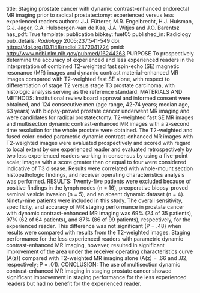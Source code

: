 title: Staging prostate cancer with dynamic contrast-enhanced endorectal MR imaging prior to radical prostatectomy: experienced versus less experienced readers
authors: J.J. Fütterer, M.R. Engelbrecht, H.J. Huisman, G.J. Jager, C.A. Hulsbergen-van de Kaa, J.A. Witjes and J.O. Barentsz
has_pdf: True
template: publication
bibkey: fuet05
published_in: Radiology
pub_details: <i>Radiology</i> 2005;237:541-549
doi: https://doi.org/10.1148/radiol.2372041724
pmid: http://www.ncbi.nlm.nih.gov/pubmed/16244263
PURPOSE To prospectively determine the accuracy of experienced and less experienced readers in the interpretation of combined T2-weighted fast spin-echo (SE) magnetic resonance (MR) images and dynamic contrast material-enhanced MR images compared with T2-weighted fast SE alone, with respect to differentiation of stage T2 versus stage T3 prostate carcinoma, with histologic analysis serving as the reference standard. MATERIALS AND METHODS: Institutional review board approval and informed consent were obtained, and 124 consecutive men (age range, 42-74 years; median age, 63 years) with biopsy-proved prostate cancer underwent MR imaging and were candidates for radical prostatectomy. T2-weighted fast SE MR images and multisection dynamic contrast-enhanced MR images with a 2-second time resolution for the whole prostate were obtained. The T2-weighted and fused color-coded parametric dynamic contrast-enhanced MR images with T2-weighted images were evaluated prospectively and scored with regard to local extent by one experienced reader and evaluated retrospectively by two less experienced readers working in consensus by using a five-point scale; images with a score greater than or equal to four were considered indicative of T3 disease. Results were correlated with whole-mount section histopathologic findings, and receiver operating characteristics analysis was performed. RESULTS: Twenty-five patients were excluded because of positive findings in the lymph nodes (n = 16), preoperative biopsy-proved seminal vesicle invasion (n = 5), and an absent dynamic dataset (n = 4). Ninety-nine patients were included in this study. The overall sensitivity, specificity, and accuracy of MR staging performance in prostate cancer with dynamic contrast-enhanced MR imaging was 69\% (24 of 35 patients), 97\% (62 of 64 patients), and 87\% (86 of 99 patients), respectively, for the experienced reader. This difference was not significant (P = .48) when results were compared with results from the T2-weighted images. Staging performance for the less experienced readers with parametric dynamic contrast-enhanced MR imaging, however, resulted in significant improvement of the area under the receiver operating characteristics curve (A(z)) compared with T2-weighted MR imaging alone (A(z) = .66 and .82, respectively; P = .01). CONCLUSION: The use of multisection dynamic contrast-enhanced MR imaging in staging prostate cancer showed significant improvement in staging performance for the less experienced readers but had no benefit for the experienced reader.

